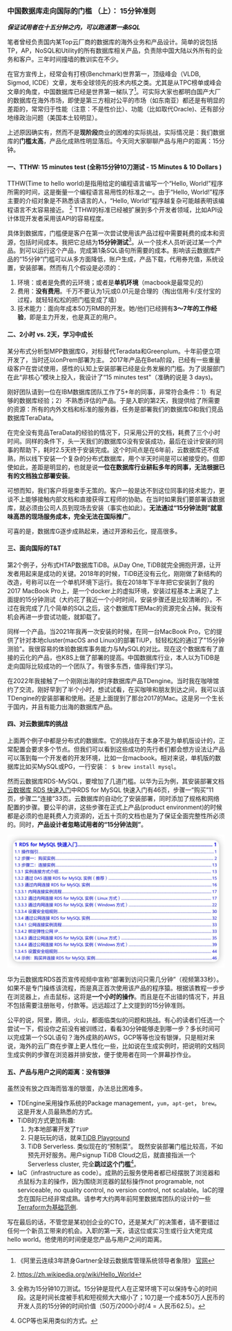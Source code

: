 ### 中国数据库走向国际的门槛 （上）： 15分钟准则 

***保证试用者在十五分钟之内，可以跑通第一条SQL***

笔者曾经负责国内某Top云厂商的数据库的海外业务和产品设计。简单的说包括TP，AP，NoSQL和Utility的所有数据库相关产品，负责除中国大陆以外所有的业务和客户。三年时间撞墙的教训实在不少。

在官方宣传上，经常会有打榜(Benchmark)世界第一，顶级峰会（VLDB, Sigmod, ICDE）文章，发布全球领先的技术内核之类。尤其是从TPC榜单或峰会文章的角度，中国数据库已经是世界第一梯队了[^A1]。可实际大家也都明白国产大厂的数据库在海外市场，即使是第三方相对公平的市场（如东南亚）都还是有明显的差距的，常常归于性能（注意：不是性价比）、功能（比如取代Oracle)、还有部分地缘政治问题（美国本土较明显）。

上述原因确实有，然而不是**现阶段**商业的困难的实际挑战，实际情况是：我们数据库的**门槛太高**，产品化成熟性明显落后。今天同大家聊聊产品与用户的距离：15分钟。

[^A1]: 《阿里云连续3年跻身Gartner全球云数据库管理系统领导者象限》 [官网](https://developer.aliyun.com/article/1127614)




#### 一、TTHW: 15 minutes test (全称15分钟10刀测试 - 15 Minutes & 10 Dollars )

TTHW(Time to hello world)是指用给定的编程语言编写一个“Hello, World!”程序所需的时间，这是衡量一个编程语言易用性的标准之一。由于“Hello, World!”程序主要的介绍对象是不熟悉该语言的人，“Hello, World!”程序越复杂可能越表明该编程语言不太容易接近。 [^B1] TTHW的标准已经被扩展到多个开发者领域，比如API设计体现开发者采用该API的容易程度。

具体到数据库，门槛便是客户在第一次尝试使用该产品过程中需要耗费的成本和资源，包括时间成本。我把它总结为**15分钟测试**[^B4]。从一个技术人员听说过某一个产品。到可以运行这个产品，完成第1条SQL语句所需要的成本。影响该云数据库产品的“15分钟”门槛可以从多方面降低，账户生成，产品下载，代用券充值，系统设置，安装部署。然而有几个假设是必须的：
	
1. 环境：或者是免费的云环境；或者是**单机环境**（macbook是最常见的）
2. 费用：**没有费用**。千万不要认为1元或0.01元是合理的（掏出信用卡/支付宝的过程，就轻轻松松的把门槛变成了墙）
3. 技术能力：面向年成本50万RMB的开发。她/他们已经拥有**3～7年的工作经验**，即是主力开发，也是真正的用户。
 
 
 [^B1]: https://zh.wikipedia.org/wiki/Hello_World
[^B4]: 全称为15分钟10刀测试。15分钟是现代人在正常环境下可以保持专心的时间段。这是时间长度被手机和短视频大大缩小了；10刀是一个成本50万人民币的开发人员的15分钟的时间价值（50万/2000小时/4 = 人民币62.5）。 

#### 二、2小时 vs. 2天，学习中成长
某分布式分析型MPP数据库G，对标替代Teradata和Greenplum。十年前便立项开发了，当时还以onPrem部署为主。
2017年产品在Beta阶段，已经有一些重量级客户在尝试使用，感性的认知上安装部署已经是业务发展的门槛。为了说服部门在此“非核心”模块上投入，我设计了“15 minutes test"（准确的说是 3 days)。

刚好团队请到一位在IBM数据库团队工作了5+年的同事，非常符合条件：1）有足够的数据库经验；2）不熟悉评估的产品。于是入职的第2天，我提供给了所需要的资源：所有的内外文档和标准的服务器，任务是部署我们的数据库G和我们竞品数据库TeraData。

在完全没有竞品TeraData的经验的情况下，只采用公开的文档，耗费了三个小时时间。同样的条件下，头一天我们的数据库G没有安装成功，最后在设计安装的同事的帮助下，耗时2.5天终于安装完成。这个时间点是在6年前，云数据库还不成熟，所以线下安装一个复杂的分布式数据库，用个半天时间是可以被接受的。但即使如此，差距是明显的，也就是说**一位在数据库行业耕耘多年的同事，无法根据已有的文档独立部署安装**。

可想而知，我们客户将是束手无策的。客户一般是达不到这位同事的技术能力，更谈不上能够接触内部文档和直接获得工程师的协助。在当时如果我们要部署该数据库，就必须由公司人员到现场去安装（事实也如此）。**无法通过“15分钟法则”就意味高昂的现场服务成本，完全无法在国际推广**。

可喜的是，数据库G逐步成熟起来，通过开源和云化，提高很多。

#### 三、面向国际的T&T

第2个例子，分布式HTAP数据库TiDB。从Day One, TiDB就完全拥抱开源，让开发者用起来是成功的关键。2018年的时候，TiDB还没有云化，刚刚做了新结构的改造，号称可以在一个单机环境下运行。我在2018年下半年把它安装到了我的2017 MacBook Pro上，是一个docker上的虚拟环境，安装过程基本上满足了上面提的15分钟测试（大约花了我近一个小时时间，安装步骤还是比较清晰的）。不过在我完成了几个简单的SQL之后，这个数据库T把Mac的资源完全占掉。我没有机会再进一步尝试功能，就卸载了。

同样一个产品，当2021年我再一次安装的时候，在同一台MacBook Pro，它的提供了针对本地cluster(macOS and Linux)的部署TiUP，轻轻松松的通过了"15分钟测验"。我很容易的体验数据库事务能力与MySQL的对比。现在这个数据库有了直接的云化的产品，也K8S上做了部署的提高。中国数据库行业，本人以为TiDB是走向国际比较成功的一个团队了。有很多东西，值得我们学习。

在2022年我接触了一个刚刚出海的时序数据库产品TDengine。当时我在咖啡馆约了交流，刚好早到了半个小时，想试试看，在买咖啡和朋友到达之间，我可以该TDengine的安装部署和使用。还是上面提到了那台2017的Mac。这是另一个生长于国内，并且有能力出海的数据库产品。

#### 四、对云数据库的挑战

上面两个例子中都是分布式的数据库。它的挑战在于本身不是为单机版设计的，正常配置会要求多个节点。但我们可以看到这些成功的先行者们都会想方设法让产品可以落到每一个开发者的开发环境，比如一台macbook。相对来说，单机版的数据库比如买MySQL或PG，一行安装：` $ brew install mysql`。 

然而云数据库RDS-MySQL，要增加了几道门槛。以华为云为例，其安装部署文档
[云数据库 RDS 快速入门](https://support.huaweicloud.com/qs-rds/rds-qs.pdf)中RDS for MySQL 快速入门有46页，步骤一“购买”11页，步骤二“连接”33页。云数据库的自动化了安装部署，同时添加了规格和网络配置的步骤。要公平的讲，这些步骤在正式上产品(product environment)的时候都是必须的也是耗费人力资源的，近五十页的文档也是为了保证全面完整性所必须的。同时，**产品设计者忽略试用者的“15分钟法则”**。

![](./images/HW-MySQLQS.jpg)

华为云数据库RDS首页宣传视频中宣称“部署到访问只需几分钟”（视频第33秒）。如果不是专门操练该流程，而是真正首次使用该产品的程序猿。根据该教程一步步在浏览器上，点击鼠标，这将是**一个小时的操作**。而且是在不出错的情况下，并且不包括需要注册账号，付款等。远远超过了上文提到的15分钟准则。

公平的说，阿里，腾讯，火山，都面临类似的问题和挑战。有心的读者们任选一个尝试一下，假设你之前没有被训练过，看看30分钟能够走到哪一步？多长时间可以完成第一个SQL语句？海外成熟的AWS，GCP等等也没有银弹，只是相对来说，海外的云厂商在步骤上更人性化一些，比如说在生成实例时，把说明的文档同生成实例的步骤在浏览器并排安放，便于使用者在同一个屏幕抄作业。

#### 五、产品与用户之间的距离：没有银弹

虽然没有放之四海而皆准的银蛋，办法总比困难多。

* TDEngine采用操作系统的Package management，`yum`，`apt-get`，  `brew`。这是开发人员最熟悉的方式。
* TiDB的方式更加有趣:
	1. 为本地部署开发了`TiUP`
	2. 只是玩玩的话，就来[TiDB Playground](https://play.tidbcloud.com/)
	3. TiDB Serverless. 类似现在的“预制菜”。 既然安装部署门槛比较高，不如预先开好服务。用户signup TiDB Cloud之后，就直接指派一个Serverless cluster, 完全**跳过这个门槛**[^D1]。
* IaC（infrastructure as code）。成熟的云服务使用者都已经摆脱了浏览器和点鼠标为主的操作，因为围绕浏览器的鼠标操作not programable, not serviceable, no quality control, no version control, not scalable。IaC的理念在国际已经非常成熟。请参考大约两年前阿里数据库团队的设计的一些[Terraform为基础范例](https://github.com/alibabacloud-howto/database).

写在最后的话，不管您是某初创企业的CTO，还是某大厂的决策者，请不要错过任何一个新员工带来的机会。入职的第一天，请这位或实习生或行业大佬完成hello world。他使用的时间便是您产品与用户之间的距离。



[^D1]: GCP等也采用类似的方式。

